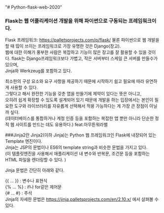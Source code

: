 "# Python-flask-web-2020" 


### Flask는 웹 어플리케이션 개발을 위해 파이썬으로 구동되는 프레임워크이다.
Flask 프레임워크: https://palletsprojects.com/p/flask/
 물론 파이썬으로 웹 개발을 할 때 많이 쓰이는 프레임워크로 가장 유명한 것은 Django(장고).  
 웹에 대한 이해가 풍부한 사람은 복잡하고 기능이 많은 장고를 잘 활용할 수 있을 것이다.
flask는 Django프레임워크보다 가볍고, 작은 서버부터 스케일 큰 서버를 만들수가 있으며,   
Jinja와 Werkzeug를 포함하고 있다.  

최소한의 구성 요소와 요구 사항을 제공하기 때문에 시작하기 쉽고 필요에 따라 유연하게 사용할 수 있다.   
그렇다고 해서 완전한 기능을 갖춘 앱을 만들기에 제약이 있다는 뜻은 아니고,  
오히려 쉽게 확장할 수 있도록 설계되어 있기 때문에 개발을 하는 입장에서는 본인이 필요한 도구와 라이브러리를 자유롭게 선택해서 적용 가능하다는 게 가장 큰 장점이 아닐까 싶다.   
(데이터베이스를 통합하거나 계정 인증 등을 포함하는 복잡한 앱 뿐만 아니라 단순한 정적 웹 사이트를 만드는 데도 유용하다.)   feat.아무튼워라밸


###Jinja2란
Jinja2(이하 Jinja)는 Python 웹 프레임워크인 Flask에 내장되어 있는 Template 엔진이다.   
Jinja는 JSP의 문법이나 ES6의 template string과 비슷한 문법을 가지고 있다.  
(이 템플릿엔진을 사용해서 애플리케이션 내 변수와 반복문, 조건문 등을 포함하는 HTML 파일을 렌더링할 수 있다. )  

Jinja 문법은 간단히 아래와 같다.  

{{ ... }} : 변수나 표현식  
{% ... %} : if나 for같은 제어문  
{# ... #} : 주석  
Jinja의 자세한 문법은 https://jinja.palletsprojects.com/en/2.10.x/ 에서 살펴볼 수 있다.  
